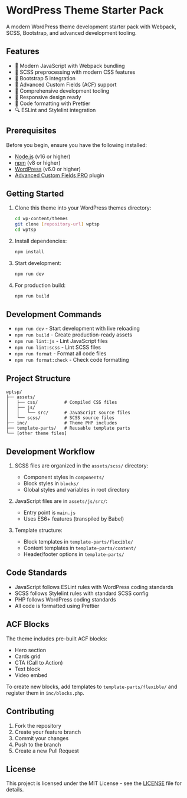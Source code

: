 # WordPress Theme Starter Pack

A modern WordPress theme development starter pack with Webpack, SCSS, Bootstrap, and advanced development tooling.

## Features

- 🎯 Modern JavaScript with Webpack bundling
- 💅 SCSS preprocessing with modern CSS features
- 🥾 Bootstrap 5 integration
- 🧰 Advanced Custom Fields (ACF) support
- 🔧 Comprehensive development tooling
- 📱 Responsive design ready
- 🎨 Code formatting with Prettier
- 🔍 ESLint and Stylelint integration

## Prerequisites

Before you begin, ensure you have the following installed:
- [Node.js](https://nodejs.org/) (v16 or higher)
- [npm](https://www.npmjs.com/) (v8 or higher)
- [WordPress](https://wordpress.org/) (v6.0 or higher)
- [Advanced Custom Fields PRO](https://www.advancedcustomfields.com/pro/) plugin

## Getting Started

1. Clone this theme into your WordPress themes directory:
   ```bash
   cd wp-content/themes
   git clone [repository-url] wptsp
   cd wptsp
   ```

2. Install dependencies:
   ```bash
   npm install
   ```

3. Start development:
   ```bash
   npm run dev
   ```

4. For production build:
   ```bash
   npm run build
   ```

## Development Commands

- `npm run dev` - Start development with live reloading
- `npm run build` - Create production-ready assets
- `npm run lint:js` - Lint JavaScript files
- `npm run lint:scss` - Lint SCSS files
- `npm run format` - Format all code files
- `npm run format:check` - Check code formatting

## Project Structure

```
wptsp/
├── assets/
│   ├── css/          # Compiled CSS files
│   ├── js/
│   │   └── src/      # JavaScript source files
│   └── scss/         # SCSS source files
├── inc/              # Theme PHP includes
├── template-parts/   # Reusable template parts
└── [other theme files]
```

## Development Workflow

1. SCSS files are organized in the `assets/scss/` directory:
   - Component styles in `components/`
   - Block styles in `blocks/`
   - Global styles and variables in root directory

2. JavaScript files are in `assets/js/src/`:
   - Entry point is `main.js`
   - Uses ES6+ features (transpiled by Babel)

3. Template structure:
   - Block templates in `template-parts/flexible/`
   - Content templates in `template-parts/content/`
   - Header/footer options in `template-parts/`

## Code Standards

- JavaScript follows ESLint rules with WordPress coding standards
- SCSS follows Stylelint rules with standard SCSS config
- PHP follows WordPress coding standards
- All code is formatted using Prettier

## ACF Blocks

The theme includes pre-built ACF blocks:
- Hero section
- Cards grid
- CTA (Call to Action)
- Text block
- Video embed

To create new blocks, add templates to `template-parts/flexible/` and register them in `inc/blocks.php`.

## Contributing

1. Fork the repository
2. Create your feature branch
3. Commit your changes
4. Push to the branch
5. Create a new Pull Request

## License

This project is licensed under the MIT License - see the [LICENSE](LICENSE) file for details.
